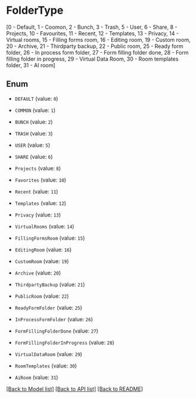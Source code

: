 # FolderType

[0 - Default, 1 - Coomon, 2 - Bunch, 3 - Trash, 5 - User, 6 - Share, 8 - Projects, 10 - Favourites, 11 - Recent, 12 - Templates, 13 - Privacy, 14 - Virtual rooms, 15 - Filling forms room, 16 - Editing room, 19 - Custom room, 20 - Archive, 21 - Thirdparty backup, 22 - Public room, 25 - Ready form folder, 26 - In process form folder, 27 - Form filling folder done, 28 - Form filling folder in progress, 29 - Virtual Data Room, 30 - Room templates folder, 31 - AI room]

## Enum

* `DEFAULT` (value: `0`)

* `COMMON` (value: `1`)

* `BUNCH` (value: `2`)

* `TRASH` (value: `3`)

* `USER` (value: `5`)

* `SHARE` (value: `6`)

* `Projects` (value: `8`)

* `Favorites` (value: `10`)

* `Recent` (value: `11`)

* `Templates` (value: `12`)

* `Privacy` (value: `13`)

* `VirtualRooms` (value: `14`)

* `FillingFormsRoom` (value: `15`)

* `EditingRoom` (value: `16`)

* `CustomRoom` (value: `19`)

* `Archive` (value: `20`)

* `ThirdpartyBackup` (value: `21`)

* `PublicRoom` (value: `22`)

* `ReadyFormFolder` (value: `25`)

* `InProcessFormFolder` (value: `26`)

* `FormFillingFolderDone` (value: `27`)

* `FormFillingFolderInProgress` (value: `28`)

* `VirtualDataRoom` (value: `29`)

* `RoomTemplates` (value: `30`)

* `AiRoom` (value: `31`)

[[Back to Model list]](../README.md#documentation-for-models) [[Back to API list]](../README.md#documentation-for-api-endpoints) [[Back to README]](../README.md)


